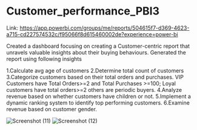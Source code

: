# Customer_performance_PBI3
Link: https://app.powerbi.com/groups/me/reports/504615f7-d369-4623-a715-cd227574532c/f95066f8d615460002de?experience=power-bi

Created a dashboard focusing on creating a Customer-centric report that unravels valuable insights about their buying behaviours.
Generated the report using following insights

1.Calculate avg age of customers
2.Determine total count of customers
3.Categorize customers based on their total orders and purchases. VIP Customers have Total Orders>=2 
and Total Purchases >=100; Loyal customers have total orders>=2 others are  periodic buyers.
4.Analyze revenue based on whether customers have children or not.
5.Implement a dynamic ranking system to identify top performing customers.
6.Examine revenue based on customer gender.

![Screenshot (11)](https://github.com/user-attachments/assets/10c0d427-f8e6-45d8-a008-d1bdab7fb825)
![Screenshot (12)](https://github.com/user-attachments/assets/c149705e-2e56-4d51-be69-b8bf29b48ad0)
